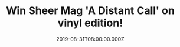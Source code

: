 ---
campaign-uuid: "c-c28e4bab-4a69-43d7-815c-c7626122e8a7"
type: "Competition"
category: "Music"
date: "2019-08-31T08:00:00.000Z"
end-date: "2019-10-31T23:59:00.000Z"
disable-form: false
is_promoted: false
has_entry_page: true
title: "Win Sheer Mag 'A Distant Call' on vinyl edition!"
competition-description: "<p>Philadelphia's Sheer Mag return with their sophomore\
  \ album A Distant Call. A brand new album charged with hard rock, punk rock, and\
  \ yacht rock influences. They forgot the disco this time around to embrace more\
  \ of a mid-80s heavy metal sound, which results in Saxon meets Fleetwood Mac protest\
  \ and love songs.</p>\n<p>We are giving away a copy to one lucky NME AAA member\
  \ to win. Click below and it could be yours.</p>\n"
hero-header: "Win Sheer Mag 'A Distant Call' on vinyl edition!"
terms-confirmation: "N/A"
banner-img: "https://assets.expresslyapp.com/asset-604a709d-53ce-4430-9dbf-82304c141c58.jpg"
logo-left-href: "aaa.nme.com"
logo-left-image: "https://assets.expresslyapp.com/asset-ce78a87f-ff81-49d1-8938-ba6c3e92e2a3.jpg"
logo-left-title: "NME AAA"
bg-image-hero: "https://assets.expresslyapp.com/asset-3381102b-f715-448c-ad97-e1d1faee61eb.jpg"
bg-image-first: "https://assets.expresslyapp.com/asset-7f0b4599-6b7d-4070-a046-9642e95719db.jpg"
section1-content: "<p>Philadelphia's Sheer Mag return with their sophomore album A\
  \ Distant Call. An instant classic charged with hard rock, punk rock, and yacht\
  \ rock influences. They forgot the disco this time around to embrace more of a mid-80s\
  \ heavy metal sound, which results in Saxon meets Fleetwood Mac protest and love\
  \ songs.</p>\n<p>Enter below for a chance of winning it now.</p>\n<p>Good luck!</p>\n"
entry-title: "Win Sheer Mag 'A Distant Call' on vinyl edition!"
entry-content: "<p>Enter the draw to win Sheer Mag 'A Distant Call' on vinyl by completing\
  \ the form below before 23:59 on the 31st of October 2019.</p>\n"
has-winner: true
winner-title: "CONGRATULATIONS to Joanna H. who won Sheer Mag 'A Distant Call' on\
  \ vinyl edition!"
winner-banner: "https://assets.expresslyapp.com/asset-8b80d2f2-5631-4239-8935-545fe32369ad.jpg"
prize-description: "Sheer Mag 'A Distant Call' on vinyl edition"
special-conditions: "Multiple entries are allowed up to one every day."
country-restrictions:
- "GB"
---